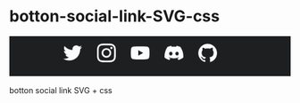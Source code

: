# botton-social-link-SVG-css

<img src="https://github.com/sanielro/botton-social-link-SVG-css/blob/182c07191da136c0ba30efd23a4d6c5b742c868e/social-svg.png">

botton social link SVG + css
